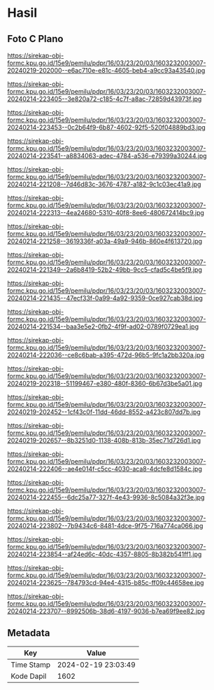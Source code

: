 # Hasil

## Foto C Plano

https://sirekap-obj-formc.kpu.go.id/15e9/pemilu/pdpr/16/03/23/20/03/1603232003007-20240219-202000--e6ac710e-e81c-4605-beb4-a9cc93a43540.jpg

https://sirekap-obj-formc.kpu.go.id/15e9/pemilu/pdpr/16/03/23/20/03/1603232003007-20240214-223405--3e820a72-c185-4c7f-a8ac-72859d43973f.jpg

https://sirekap-obj-formc.kpu.go.id/15e9/pemilu/pdpr/16/03/23/20/03/1603232003007-20240214-223453--0c2b64f9-6b87-4602-92f5-520f04889bd3.jpg

https://sirekap-obj-formc.kpu.go.id/15e9/pemilu/pdpr/16/03/23/20/03/1603232003007-20240214-223541--a8834063-adec-4784-a536-e79399a30244.jpg

https://sirekap-obj-formc.kpu.go.id/15e9/pemilu/pdpr/16/03/23/20/03/1603232003007-20240214-221208--7d46d83c-3676-4787-a182-9c1c03ec41a9.jpg

https://sirekap-obj-formc.kpu.go.id/15e9/pemilu/pdpr/16/03/23/20/03/1603232003007-20240214-222313--4ea24680-5310-40f8-8ee6-480672414bc9.jpg

https://sirekap-obj-formc.kpu.go.id/15e9/pemilu/pdpr/16/03/23/20/03/1603232003007-20240214-221258--3619336f-a03a-49a9-946b-860e4f613720.jpg

https://sirekap-obj-formc.kpu.go.id/15e9/pemilu/pdpr/16/03/23/20/03/1603232003007-20240214-221349--2a6b8419-52b2-49bb-9cc5-cfad5c4be5f9.jpg

https://sirekap-obj-formc.kpu.go.id/15e9/pemilu/pdpr/16/03/23/20/03/1603232003007-20240214-221435--47ecf33f-0a99-4a92-9359-0ce927cab38d.jpg

https://sirekap-obj-formc.kpu.go.id/15e9/pemilu/pdpr/16/03/23/20/03/1603232003007-20240214-221534--baa3e5e2-0fb2-4f9f-ad02-0789f0729ea1.jpg

https://sirekap-obj-formc.kpu.go.id/15e9/pemilu/pdpr/16/03/23/20/03/1603232003007-20240214-222036--ce8c6bab-a395-472d-96b5-9fc1a2bb320a.jpg

https://sirekap-obj-formc.kpu.go.id/15e9/pemilu/pdpr/16/03/23/20/03/1603232003007-20240219-202318--51199467-e380-480f-8360-6b67d3be5a01.jpg

https://sirekap-obj-formc.kpu.go.id/15e9/pemilu/pdpr/16/03/23/20/03/1603232003007-20240219-202452--1cf43c0f-11dd-46dd-8552-a423c807dd7b.jpg

https://sirekap-obj-formc.kpu.go.id/15e9/pemilu/pdpr/16/03/23/20/03/1603232003007-20240219-202657--8b3251d0-1138-408b-813b-35ec71d726d1.jpg

https://sirekap-obj-formc.kpu.go.id/15e9/pemilu/pdpr/16/03/23/20/03/1603232003007-20240214-222406--ae4e014f-c5cc-4030-aca8-4dcfe8d1584c.jpg

https://sirekap-obj-formc.kpu.go.id/15e9/pemilu/pdpr/16/03/23/20/03/1603232003007-20240214-222455--6dc25a77-327f-4e43-9936-8c5084a32f3e.jpg

https://sirekap-obj-formc.kpu.go.id/15e9/pemilu/pdpr/16/03/23/20/03/1603232003007-20240214-223802--7b9434c6-8481-4dce-9f75-716a774ca066.jpg

https://sirekap-obj-formc.kpu.go.id/15e9/pemilu/pdpr/16/03/23/20/03/1603232003007-20240214-223854--af24ed6c-40dc-4357-8805-8b382b541ff1.jpg

https://sirekap-obj-formc.kpu.go.id/15e9/pemilu/pdpr/16/03/23/20/03/1603232003007-20240214-223625--784793cd-94e4-4315-b85c-ff09c44658ee.jpg

https://sirekap-obj-formc.kpu.go.id/15e9/pemilu/pdpr/16/03/23/20/03/1603232003007-20240214-223707--8992506b-38d6-4197-9036-b7ea69f9ee82.jpg


## Metadata

| Key        | Value               |
| ---------- | ------------------- |
| Time Stamp | 2024-02-19 23:03:49 |
| Kode Dapil | 1602                |



